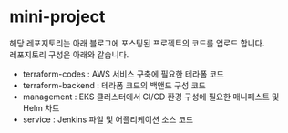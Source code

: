 # mini-project

해당 레포지토리는 아래 블로그에 포스팅된 프로젝트의 코드를 업로드 합니다.<br>
레포지토리 구성은 아래와 같습니다.<br>

- terraform-codes : AWS 서비스 구축에 필요한 테라폼 코드<br>
- terraform-backend : 테라폼 코드의 백앤드 구성 코드<br>
- management : EKS 클러스터에서 CI/CD 환경 구성에 필요한 매니페스트 및 Helm 차트<br>
- service : Jenkins 파일 및 어플리케이션 소스 코드
